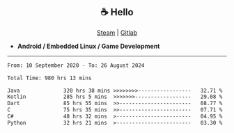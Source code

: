 <h2 align="center"> ☕ Hello </h2>

<p align="center">
  <a href="https://steamcommunity.com/id/Niforances/">Steam</a> |
  <a href="https://gitlab.com/niforances">Gitlab</a>
</p>

 - **Android / Embedded Linux / Game Development**

------

<!--START_SECTION:waka-->

```txt
From: 10 September 2020 - To: 26 August 2024

Total Time: 980 hrs 13 mins

Java              320 hrs 38 mins >>>>>>>>-----------------   32.71 %
Kotlin            285 hrs 5 mins  >>>>>>>------------------   29.08 %
Dart              85 hrs 55 mins  >>-----------------------   08.77 %
C                 75 hrs 35 mins  >>-----------------------   07.71 %
C#                48 hrs 32 mins  >------------------------   04.95 %
Python            32 hrs 21 mins  >------------------------   03.30 %
```

<!--END_SECTION:waka-->
